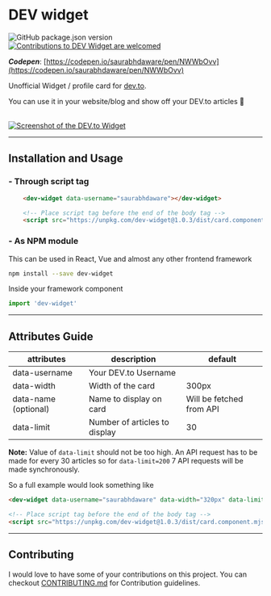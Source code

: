 # DEV widget
<p align="left">
<img alt="GitHub package.json version" src="https://img.shields.io/github/package-json/v/saurabhdaware/dev-widget?style=flat-square"> <a href="CONTRIBUTING.md"><img alt="Contributions to DEV Widget are welcomed" src="https://img.shields.io/badge/contributions-welcome-brightgreen?style=flat-square"></a>
</p>

***Codepen***: [https://codepen.io/saurabhdaware/pen/NWWbOvv](https://codepen.io/saurabhdaware/pen/NWWbOvv)

Unofficial Widget / profile card for [dev.to](https://dev.to/). 

You can use it in your website/blog and show off your DEV.to articles :sunflower:
<br><br>

[![Screenshot of the DEV.to Widget](https://res.cloudinary.com/saurabhdaware/image/upload/v1571605298/saurabh2019/Screenshot_from_2019-10-21_02-30-14.png)](#installation-and-usage)

---

## Installation and Usage


### - Through script tag

```html
    <dev-widget data-username="saurabhdaware"></dev-widget>

    <!-- Place script tag before the end of the body tag -->
    <script src="https://unpkg.com/dev-widget@1.0.3/dist/card.component.mjs" type="module"></script>
```


### - As NPM module
This can be used in React, Vue and almost any other frontend framework 
```sh
npm install --save dev-widget
```

Inside your framework component
```js
import 'dev-widget'
```


--- 

## Attributes Guide

| attributes    | description                   | default                  | 
|---------------|-------------------------------|--------------------------|
| data-username | Your DEV.to Username          |                          |
| data-width    | Width of the card             | 300px                    |
| data-name (optional)    | Name to display on card       | Will be fetched from API |
| data-limit    | Number of articles to display | 30                       |

**Note:** Value of `data-limit` should not be too high. An API request has to be made for every 30 articles so for `data-limit=200` 7 API requests will be made synchronously.

So a full example would look something like
```html
<dev-widget data-username="saurabhdaware" data-width="320px" data-limit="3" data-name="Saurabh 😎"></dev-widget>

<!-- Place script tag before the end of the body tag -->
<script src="https://unpkg.com/dev-widget@1.0.3/dist/card.component.mjs" type="module"></script>
```

---

## Contributing

I would love to have some of your contributions on this project. You can checkout [CONTRIBUTING.md](CONTRIBUTING.md) for Contribution guidelines.
